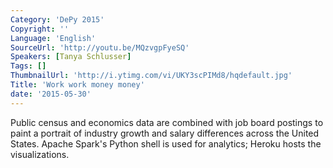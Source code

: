 ```yaml
---
Category: 'DePy 2015'
Copyright: ''
Language: 'English'
SourceUrl: 'http://youtu.be/MQzvgpFyeSQ'
Speakers: [Tanya Schlusser]
Tags: []
ThumbnailUrl: 'http://i.ytimg.com/vi/UKY3scPIMd8/hqdefault.jpg'
Title: 'Work work money money'
date: '2015-05-30'
---
```

Public census and economics data are combined with job board postings to paint a portrait of industry growth and salary differences across the United States. Apache Spark's Python shell is used for analytics; Heroku hosts the visualizations.